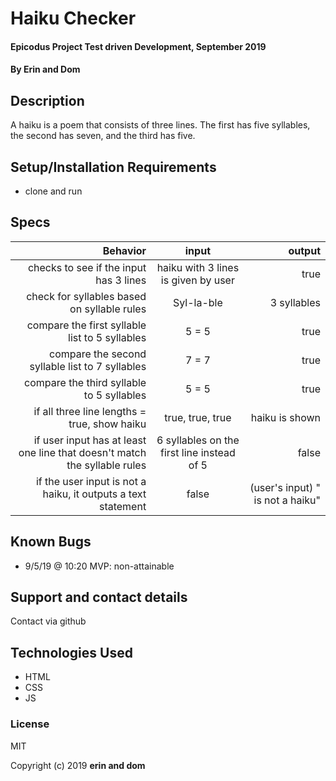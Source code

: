 # Haiku Checker

#### Epicodus Project Test driven Development, September 2019

#### By Erin and Dom

## Description

A haiku is a poem that consists of three lines. The first has five syllables, the second has seven, and the third has five.


## Setup/Installation Requirements

* clone and run


## Specs
| Behavior | input | output |
| ---------: | :--------: | -----: |
| checks to see if the input has 3 lines | haiku with 3 lines is given by user | true |
| check for syllables based on syllable rules | Syl-la-ble | 3 syllables |
| compare the first syllable list to 5 syllables | 5 = 5 | true |
| compare the second syllable list to 7 syllables | 7 = 7 | true |
| compare the third syllable to 5 syllables | 5 = 5 | true |
| if all three line lengths = true, show haiku | true, true, true | haiku is shown |
| if user input has at least one line that doesn't match the syllable rules | 6 syllables on the first line instead of 5 | false |
| if the user input is not a haiku, it outputs a text statement | false | (user's input) " is not a haiku" |



## Known Bugs

* 9/5/19 @ 10:20 MVP: non-attainable

## Support and contact details

Contact via github

## Technologies Used

* HTML
* CSS
* JS

### License

MIT

Copyright (c) 2019 **erin and dom**
